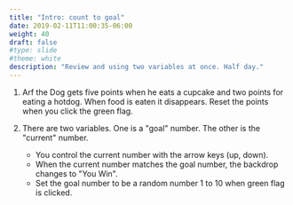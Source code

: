 ```yaml
---
title: "Intro: count to goal"
date: 2019-02-11T11:00:35-06:00
weight: 40
draft: false
#type: slide
#theme: white
description: "Review and using two variables at once. Half day."
---
```


1. Arf the Dog gets five points when he eats a cupcake and two points for
   eating a hotdog. When food is eaten it disappears. Reset the points
   when you click the green flag.

2. There are two variables. One is a "goal" number. The other is the
   "current" number. 
   
   * You control the current number with the arrow
   keys (up, down). 
   * When the current number matches the goal number, 
   the backdrop changes to "You Win".
   * Set the goal number to be a random number 1 to 10 when green flag
     is clicked.
   
   
<!-- Teacher notes: 

1. Arf the Dog: students do not name the variable appropriately. 
   Lots call it "variable". 

2. Designed to teach students to use variable names, since there are two. 
   
-->
   
